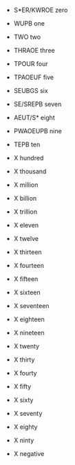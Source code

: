 - S*ER/KWROE zero
- WUPB one
- TWO two
- THRAOE three
- TPOUR four
- TPAOEUF five
- SEUBGS six
- SE/SREPB seven
- AEUT/S* eight
- PWAOEUPB nine
- TEPB ten
- X hundred
- X thousand
- X million
- X billion
- X trillion

- X eleven
- X twelve
- X thirteen
- X fourteen
- X fifteen
- X sixteen
- X seventeen
- X eighteen
- X nineteen
- X twenty
- X thirty
- X fourty
- X fifty
- X sixty
- X seventy
- X eighty
- X ninty

- X negative

